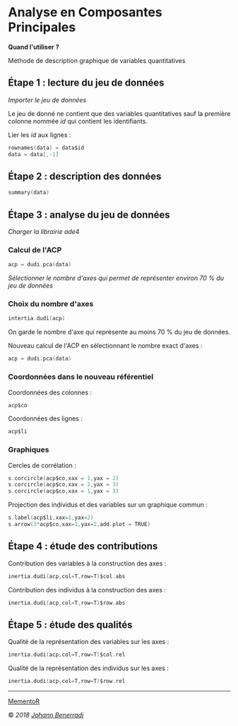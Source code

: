 # Analyse en Composantes Principales

**Quand l'utiliser ?**

Méthode de description graphique de variables quantitatives


## Étape 1 : lecture du jeu de données
*Importer le jeu de données*

Le jeu de donné ne contient que des variables quantitatives sauf la première colonne nommée *id* qui contient les identifiants.  

Lier les *id* aux lignes :
```c
rownames(data) = data$id
data = data[,-1]
```


## Étape 2 : description des données
```c
summary(data)
```


## Étape 3 : analyse du jeu de données

*Charger la librairie ade4*  

### Calcul de l'ACP
```c
acp = dudi.pca(data)
```
*Sélectionner le nombre d'axes qui permet de représenter environ 70 % du jeu de données*  

### Choix du nombre d'axes
```c
intertia.dudi(acp)
```
On garde le nombre d'axe qui représente au moins 70 % du jeu de données.  

Nouveau calcul de l'ACP en sélectionnant le nombre exact d'axes :
```c
acp = dudi.pca(data)
```

### Coordonnées dans le nouveau référentiel
Coordonnées des colonnes :
```c
acp$co
```

Coordonnées des lignes :
```c
acp$li
```

### Graphiques
Cercles de corrélation :
```c
s.corcircle(acp$co,xax = 1,yax = 2)
s.corcircle(acp$co,xax = 2,yax = 3)
s.corcircle(acp$co,xax = 1,yax = 3)
```

Projection des individus et des variables sur un graphique commun :
```c
s.label(acp$li,xax=1,yax=2)
s.arrow(3*acp$co,xax=1,yax=2,add.plot = TRUE)
```


## Étape 4 : étude des contributions
Contribution des variables à la construction des axes :
```c
inertia.dudi(acp,col=T,row=T)$col.abs
```

Contribution des individus à la construction des axes :
```c
inertia.dudi(acp,col=T,row=T)$row.abs
```


## Étape 5 : étude des qualités
Qualité de la représentation des variables sur les axes :
```c
inertia.dudi(acp,col=T,row=T)$col.rel
```

Qualité de la représentation des individus sur les axes :
```c
inertia.dudi(acp,col=T,row=T)$row.rel
```


---  
[MementoR](https://github.com/HanBnrd/MementoR)

&copy; *2018* [*Johann Benerradi*](https://github.com/HanBnrd)
